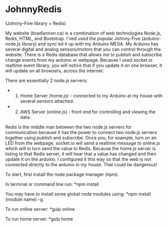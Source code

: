 # JohnnyRedis
 (Johnny-Five library + Redis)

My website (bradlannon.ca) is a combination of web technologies Node.js, Redis, HTML, and Bootstrap.  I'ved used the popular Johnny-Five (arduino-node.js library) and sync'ed it up with my Arduino MEGA. My Arduino has several digital and analog sensors/motors that you can control through the website.  There is a Redis database that allows me to publish and subscribe change events from my arduino or webpage.   Because I used socket.io realtime event library, you will notice that if you update it on one browser, it will update on all browsers, across the internet.

There are essentially 2 node.js servers:
* 1)  Home Server (home.js) - connected to my Arduino at my house with several sensors attached.
* 2)  AWS Server (online.js) - front end for controlling and viewing the data.


Redis is the middle man between the two node.js servers for communication because it has the power to connect two node.js servers together using publish and subscribe.  Once you, for example, turn on an LED from the webpage, socket.io will send a realtime message to online.js which will in turn send the value to Redis.  Because the home.js server is listing to that Redis server, it will hear that a value has changed and then update it on the arduino.  I configured it this way so that the web is not connected directly to the arduino in my house. That could be dangerous!



To start, first install the node package manager (npm).


In terminal or command line run: 
*npm install

You may have to install some global node modules using:
*npm install (module name) -g.

To run online server:
*gulp online

To run home server:
*gulp home

